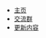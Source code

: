 <!-- _navbar.md -->

* [主页](/)
* [交流群](https://jq.qq.com/?_wv=1027&k=Ip3BKsoq)
* [更新内容](docs/update.md)
